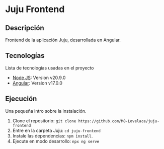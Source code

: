 # Juju Frontend

## Descripción

Frontend de la aplicación Juju, desarrollada en Angular.

## Tecnologías

Lista de tecnologías usadas en el proyecto

- [Node JS](https://nodejs.org/en/): Version v20.9.0
- [Angular](https://www.npmjs.com/package/@angular/cli): Version v17.0.0

## Ejecución

Una pequeña intro sobre la instalación.

1. Clone el repositorio: `git clone https://github.com/M8-Lovelace/juju-frontend`
2. Entre en la carpeta Juju: `cd juju-frontend`
3. Instale las dependencias: `npm install`.
4. Ejecute en modo desarrollo: `npx ng serve`
